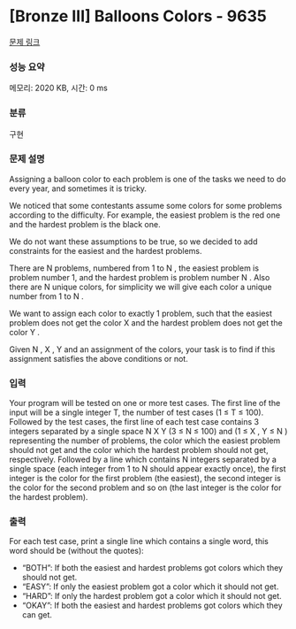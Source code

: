 # [Bronze III] Balloons Colors - 9635 

[문제 링크](https://www.acmicpc.net/problem/9635) 

### 성능 요약

메모리: 2020 KB, 시간: 0 ms

### 분류

구현

### 문제 설명

<p>Assigning a balloon color to each problem is one of the tasks we need to do every year, and sometimes it is tricky.</p>

<p>We noticed that some contestants assume some colors for some problems according to the difficulty. For example, the easiest problem is the red one and the hardest problem is the black one.</p>

<p>We do not want these assumptions to be true, so we decided to add constraints for the easiest and the hardest problems.</p>

<p>There are N problems, numbered from 1 to N , the easiest problem is problem number 1, and the hardest problem is problem number N . Also there are N unique colors, for simplicity we will give each color a unique number from 1 to N .</p>

<p>We want to assign each color to exactly 1 problem, such that the easiest problem does not get the color X and the hardest problem does not get the color Y .</p>

<p>Given N , X , Y and an assignment of the colors, your task is to find if this assignment satisfies the above conditions or not.</p>

### 입력 

 <p>Your program will be tested on one or more test cases. The first line of the input will be a single integer T, the number of test cases (1 ≤ T ≤ 100). Followed by the test cases, the first line of each test case contains 3 integers separated by a single space N X Y (3 ≤ N ≤ 100) and (1 ≤ X , Y ≤ N ) representing the number of problems, the color which the easiest problem should not get and the color which the hardest problem should not get, respectively. Followed by a line which contains N integers separated by a single space (each integer from 1 to N should appear exactly once), the first integer is the color for the first problem (the easiest), the second integer is the color for the second problem and so on (the last integer is the color for the hardest problem).</p>

### 출력 

 <p>For each test case, print a single line which contains a single word, this word should be (without the quotes):</p>

<ul>
	<li>“BOTH”: If both the easiest and hardest problems got colors which they should not get.</li>
	<li>“EASY”: If only the easiest problem got a color which it should not get.</li>
	<li>“HARD”: If only the hardest problem got a color which it should not get.</li>
	<li>“OKAY”: If both the easiest and hardest problems got colors which they can get.</li>
</ul>

